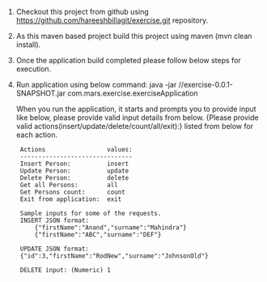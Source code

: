 1. Checkout this project from github using https://github.com/hareeshbillagit/exercise.git repository.
2. As this maven based project build this project using maven (mvn clean install).
3. Once the application build completed please follow below steps for execution.
4. Run application using below command:
		java -jar /<path where you copy this jar file>/exercise-0.0.1-SNAPSHOT.jar com.mars.exercise.exerciseApplication

	When you run the application, it starts and prompts you to provide input like below, please provide valid input details from below.
	{Please provide valid actions(insert/update/delete/count/all/exit):} listed from below for each action.

		Actions					values:
		-------------------------------
		Insert Person: 			insert
		Update Person: 			update
		Delete Person: 			delete
		Get all Persons: 		all
		Get Persons count:		count
		Exit from application: 	exit 
		
		Sample inputs for some of the requests.
		INSERT JSON format:
			{"firstName":"Anand","surname":"Mahindra"}
			{"firstName":"ABC","surname":"DEF"}
		
		UPDATE JSON format:
		{"id":3,"firstName":"RodNew","surname":"JohnsonOld"}
		
		DELETE input: (Numeric) 1
